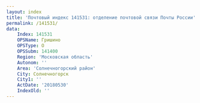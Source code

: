 ```yaml
---
layout: index
title: 'Почтовый индекс 141531: отделение почтовой связи Почты России'
permalink: /141531/
data:
    Index: 141531
    OPSName: Гришино
    OPSType: О
    OPSSubm: 141400
    Region: 'Московская область'
    Autonom: ''
    Area: 'Солнечногорский район'
    City: Солнечногорск
    City1: ''
    ActDate: '20180530'
    IndexOld: ''
---
```

